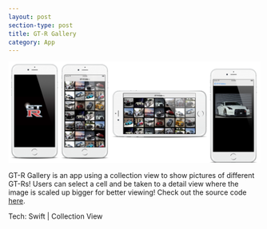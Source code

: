 ```yaml
---
layout: post
section-type: post
title: GT-R Gallery
category: App
---
```


<img style="border:none" src="/img/gtr1.png">

GT-R Gallery is an app using a collection view to show pictures of different GT-Rs! Users can select a cell and be taken to a detail view where the image is scaled up bigger for better viewing! Check out the source code [here](https://github.com/SamuelShaw/GTR-Gallery).

Tech:
Swift | Collection View
